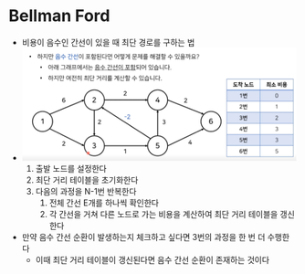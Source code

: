 # Bellman Ford

* 비용이 음수인 간선이 있을 때 최단 경로를 구하는 법
* ![1](11_Bellman_Ford.assets/1-1623425000233.png)
  1. 출발 노드를 설정한다
  2. 최단 거리 테이블을 초기화한다
  3. 다음의 과정을 N-1번 반복한다
     1. 전체 간선 E개를 하나씩 확인한다
     2. 각 간선을 거쳐 다른 노드로 가는 비용을 계산하여 최단 거리 테이블을 갱신한다
* 만약 음수 간선 순환이 발생하는지 체크하고 싶다면 3번의 과정을 한 번 더 수행한다
  * 이때 최단 거리 테이블이 갱신된다면 음수 간선 순환이 존재하는 것이다

